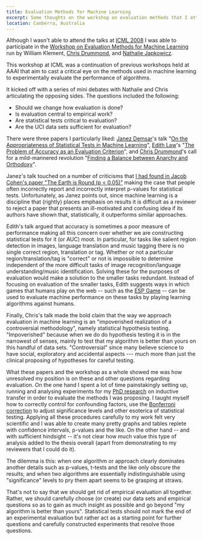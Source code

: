 ```yaml
---
title: Evaluation Methods for Machine Learning
excerpt: Some thoughts on the workshop on evaluation methods that I attended as part of ICML 2008 in Helsinki.
location: Canberra, Australia
---
```


Although I wasn't able to attend the talks at [ICML 2008][] I was able to participate in the [Workshop on Evaluation Methods for Machine Learning][emml] run by William Klement, [Chris Drummond][], and [Nathalie Japkowicz][].

[icml 2008]: http://icml2008.cs.helsinki.fi/
[emml]: http://www.site.uottawa.ca/ICML08WS/
[nathalie japkowicz]: http://www.site.uottawa.ca/~nat/
[chris drummond]: http://www.site.uottawa.ca/~cdrummon/

This workshop at ICML was a continuation of previous workshops held at AAAI that aim to cast a critical eye on the methods used in machine learning to experimentally evaluate the performance of algorithms.

It kicked off with a series of mini debates with Nathalie and Chris articulating the opposing sides. The questions included the following:

 * Should we change how evaluation is done?
 * Is evaluation central to empirical work?
 * Are statistical tests critical to evaluation?
 * Are the UCI data sets sufficient for evaluation?

There were three papers I particularly liked: [Janez Demsar][]'s talk "[On the Appropriateness of Statistical Tests in Machine Learning][appropriateness]", [Edith Law][]'s "[The Problem of Accuracy as an Evaluation Criterion][accuracy]", and [Chris Drummond][]'s call for a mild-mannered revolution "[Finding a Balance between Anarchy and Orthodoxy][anarchy]".

[janez demsar]: http://www.ailab.si/janez/
[appropriateness]: http://www.site.uottawa.ca/ICML08WS/papers/J_Demsar.pdf
[edith law]: http://www.cs.cmu.edu/~elaw/
[accuracy]: http://www.site.uottawa.ca/ICML08WS/papers/E_Law.pdf
[anarchy]: http://www.site.uottawa.ca/ICML08WS/papers/C_Drummond.pdf

Janez's talk touched on a number of criticisms that [I had found in Jacob Cohen's paper "The Earth is Round (p < 0.05)"][round_earth] making the case that people often incorrectly report and incorrectly interpret p-values for statistical tests. Unfortunately, as Janez points out, since machine learning is a discipline that (rightly) places emphasis on results it is difficult as a reviewer to reject a paper that presents an ill-motivated and confusing idea if its authors have shown that, statistically, it outperforms similar approaches.

[round_earth]: http://conflate.net/inductio/2008/04/the-earth-is-round/

Edith's talk argued that accuracy is sometimes a poor measure of performance making all this concern over whether we are constructing statistical tests for it (or AUC) moot. In particular, for tasks like salient region detection in images, language translation and music tagging there is no single correct region, translation or tag. Whether or not a particular region/translation/tag is "correct" or not is impossible to determine independent of the more difficult tasks of image recognition/language understanding/music identification. Solving these for the purposes of evaluation would make a solution to the smaller tasks redundant. Instead of focusing on evaluation of the smaller tasks, Edith suggests ways in which games that humans play on the web -- such as the [ESP Game][] -- can be used to evaluate machine performance on these tasks by playing learning algorithms against humans.

[esp game]: http://www.espgame.org/

Finally, Chris's talk made the bold claim that the way we approach evaluation in machine learning is an "impoverished realization of a controversial methodology", namely statistical hypothesis testing. "Impoverished" because when we do do hypothesis testing it is in the narrowest of senses, mainly to test that my algorithm is better than yours on this handful of data sets. "Controversial" since many believe science to have social, exploratory and accidental aspects --- much more than just the clinical proposing of hypotheses for careful testing.

What these papers and the workshop as a whole showed me was how unresolved my position is on these and other questions regarding evaluation. On the one hand I spent a lot of time painstakingly setting up, running and analysing experiments for my [PhD research][] on inductive transfer in order to evaluate the methods I was proposing. I taught myself how to correctly control for confounding factors, use the [Bonferroni correction][] to adjust significance levels and other esoterica of statistical testing. Applying all these procedures carefully to my work felt very scientific and I was able to create many pretty graphs and tables replete with confidence intervals, p-values and the like. On the other hand -- and with sufficient hindsight -- it's not clear how much value this type of analysis added to the thesis overall (apart from demonstrating to my reviewers that I could do it). 

[phd research]: http://www.library.unsw.edu.au/~thesis/adt-NUN/public/adt-NUN20070512.173744/index.html
[bonferroni correction]: http://en.wikipedia.org/wiki/Bonferroni_correction

The dilemma is this: when one algorithm or approach clearly dominates another details such as p-values, t-tests and the like only obscure the results; and when two algorithms are essentially indistinguishable using "significance" levels to pry them apart seems to be grasping at straws.

That's not to say that we should get rid of empirical evaluation all together. Rather, we should carefully choose (or create) our data sets and empirical questions so as to gain as much insight as possible and go beyond "my algorithm is better than yours". Statistical tests should not mark the end of an experimental evaluation but rather act as a starting point for further questions and carefully constructed experiments that resolve those questions.
